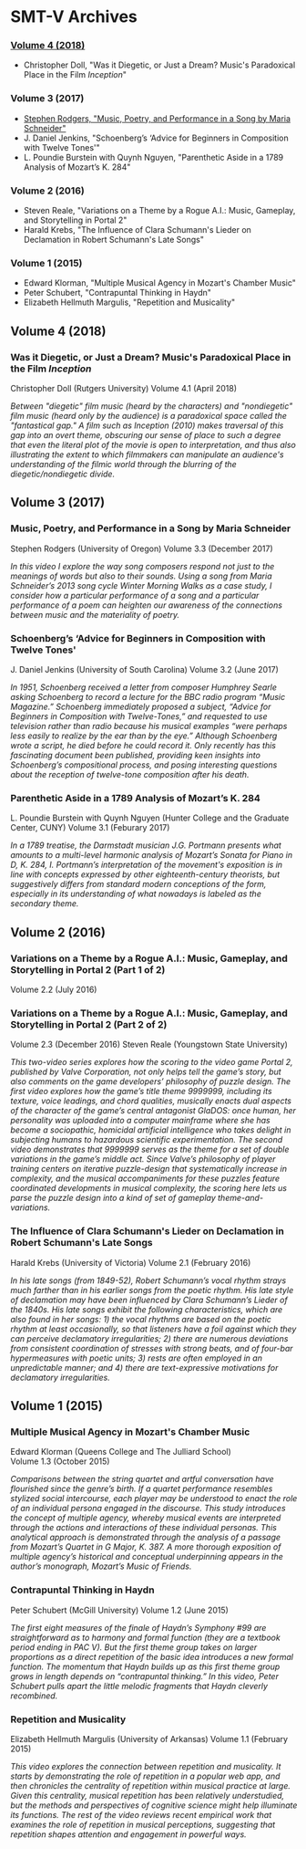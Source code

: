 # SMT-V Archives


### [Volume 4 (2018)](volume4.md)
- Christopher Doll, "Was it Diegetic, or Just a Dream? Music's Paradoxical Place in the Film *Inception*"

### Volume 3 (2017)
- [Stephen Rodgers, "Music, Poetry, and Performance in a Song by Maria Schneider"](volume3.md#music-poetry-and-performance-in-a-song-by-maria-schneider)
- J. Daniel Jenkins, "Schoenberg’s ‘Advice for Beginners in Composition with Twelve Tones'"
- L. Poundie Burstein with Quynh Nguyen, "Parenthetic Aside in a 1789 Analysis of Mozart’s K. 284"

### Volume 2 (2016)
- Steven Reale, "Variations on a Theme by a Rogue A.I.: Music, Gameplay, and Storytelling in Portal 2"
- Harald Krebs, "The Influence of Clara Schumann's Lieder on Declamation in Robert Schumann's Late Songs"

### Volume 1 (2015)
- Edward Klorman, "Multiple Musical Agency in Mozart's Chamber Music"
- Peter Schubert, "Contrapuntal Thinking in Haydn"
- Elizabeth Hellmuth Margulis, "Repetition and Musicality"


## Volume 4 (2018)

### Was it Diegetic, or Just a Dream? Music's Paradoxical Place in the Film *Inception* 
Christopher Doll (Rutgers University)
Volume 4.1 (April 2018)

*Between "diegetic" film music (heard by the characters) and "nondiegetic" film music (heard only by the audience) is a paradoxical space called the "fantastical gap." A film such as Inception (2010) makes traversal of this gap into an overt theme, obscuring our sense of place to such a degree that even the literal plot of the movie is open to interpretation, and thus also illustrating the extent to which filmmakers can manipulate an audience's understanding of the filmic world through the blurring of the diegetic/nondiegetic divide.*


## Volume 3 (2017)

### Music, Poetry, and Performance in a Song by Maria Schneider
Stephen Rodgers (University of Oregon)
Volume 3.3 (December 2017)

*In this video I explore the way song composers respond not just to the meanings of words but also to their sounds. Using a song from Maria Schneider’s 2013 song cycle Winter Morning Walks as a case study, I consider how a particular performance of a song and a particular performance of a poem can heighten our awareness of the connections between music and the materiality of poetry.*

### Schoenberg’s ‘Advice for Beginners in Composition with Twelve Tones'
J. Daniel Jenkins (University of South Carolina)
Volume 3.2 (June 2017)

*In 1951, Schoenberg received a letter from composer Humphrey Searle asking Schoenberg to record a lecture for the BBC radio program “Music Magazine.” Schoenberg immediately proposed a subject, “Advice for Beginners in Composition with Twelve-Tones,” and requested to use television rather than radio because his musical examples “were perhaps less easily to realize by the ear than by the eye.” Although Schoenberg wrote a script, he died before he could record it. Only recently has this fascinating document been published, providing keen insights into Schoenberg’s compositional process, and posing interesting questions about the reception of twelve-tone composition after his death.*

### Parenthetic Aside in a 1789 Analysis of Mozart’s K. 284
L. Poundie Burstein with Quynh Nguyen (Hunter College and the Graduate Center, CUNY) 
Volume 3.1 (Feburary 2017)

*In a 1789 treatise, the Darmstadt musician J.G. Portmann presents what amounts to a multi-level harmonic analysis of Mozart’s Sonata for Piano in D, K. 284, I. Portmann’s interpretation of the movement's exposition is in line with concepts expressed by other eighteenth-century theorists, but suggestively differs from standard modern conceptions of the form, especially in its understanding of what nowadays is labeled as the secondary theme.*



## Volume 2 (2016)

### Variations on a Theme by a Rogue A.I.: Music, Gameplay, and Storytelling in Portal 2 (Part 1 of 2)
Volume 2.2 (July 2016)
### Variations on a Theme by a Rogue A.I.: Music, Gameplay, and Storytelling in Portal 2 (Part 2 of 2)
Volume 2.3 (December 2016)
Steven Reale (Youngstown State University)

*This two-video series explores how the scoring to the video game Portal 2, published by Valve Corporation, not only helps tell the game’s story, but also comments on the game developers’ philosophy of puzzle design. The first video explores how the game’s title theme 9999999, including its texture, voice leadings, and chord qualities, musically enacts dual aspects of the character of the game’s central antagonist GlaDOS: once human, her personality was uploaded into a computer mainframe where she has become a sociopathic, homicidal artificial intelligence who takes delight in subjecting humans to hazardous scientific experimentation. The second video demonstrates that 9999999 serves as the theme for a set of double variations in the game’s middle act. Since Valve’s philosophy of player training centers on iterative puzzle-design that systematically increase in complexity, and the musical accompaniments for these puzzles feature coordinated developments in musical complexity, the scoring here lets us parse the puzzle design into a kind of set of gameplay theme-and-variations.*

### The Influence of Clara Schumann's Lieder on Declamation in Robert Schumann's Late Songs
Harald Krebs (University of Victoria)
Volume 2.1 (February 2016)

*In his late songs (from 1849-52), Robert Schumann’s vocal rhythm strays much farther than in his earlier songs from the poetic rhythm. His late style of declamation may have been influenced by Clara Schumann’s Lieder of the 1840s. His late songs exhibit the following characteristics, which are also found in her songs: 1) the vocal rhythms are based on the poetic rhythm at least occasionally, so that listeners have a foil against which they can perceive declamatory irregularities; 2) there are numerous deviations from consistent coordination of stresses with strong beats, and of four-bar hypermeasures with poetic units; 3) rests are often employed in an unpredictable manner; and 4) there are text-expressive motivations for declamatory irregularities.*



## Volume 1 (2015)

### Multiple Musical Agency in Mozart's Chamber Music
Edward Klorman (Queens College and The Julliard School)\
Volume 1.3 (October 2015)

*Comparisons between the string quartet and artful conversation have flourished since the genre’s birth. If a quartet performance resembles stylized social intercourse, each player may be understood to enact the role of an individual persona engaged in the discourse. This study introduces the concept of multiple agency, whereby musical events are interpreted through the actions and interactions of these individual personas. This analytical approach is demonstrated through the analysis of a passage from Mozart’s Quartet in G Major, K. 387. A more thorough exposition of multiple agency’s historical and conceptual underpinning appears in the author’s monograph, Mozart’s Music of Friends.* 

### Contrapuntal Thinking in Haydn
Peter Schubert (McGill University)
Volume 1.2 (June 2015)

*The first eight measures of the finale of Haydn’s Symphony #99 are straightforward as to harmony and formal function (they are a textbook period ending in PAC V). But the first theme group takes on larger proportions as a direct repetition of the basic idea introduces a new formal function. The momentum that Haydn builds up as this first theme group grows in length depends on “contrapuntal thinking.” In this video, Peter Schubert pulls apart the little melodic fragments that Haydn cleverly recombined.*

### Repetition and Musicality
Elizabeth Hellmuth Margulis (University of Arkansas)
Volume 1.1 (February 2015)

*This video explores the connection between repetition and musicality. It starts by demonstrating the role of repetition in a popular web app, and then chronicles the centrality of repetition within musical practice at large. Given this centrality, musical repetition has been relatively understudied, but the methods and perspectives of cognitive science might help illuminate its functions. The rest of the video reviews recent empirical work that examines the role of repetition in musical perceptions, suggesting that repetition shapes attention and engagement in powerful ways.*
